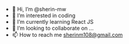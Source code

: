 - 👋 Hi, I’m @sherin-mw
- 👀 I’m interested in coding
- 🌱 I’m currently learning React JS
- 💞️ I’m looking to collaborate on ...
- 📫 How to reach me sherinm108@gmail.com

<!---
sherin-mw/sherin-mw is a ✨ special ✨ repository because its `README.md` (this file) appears on your GitHub profile.
You can click the Preview link to take a look at your changes.
--->
